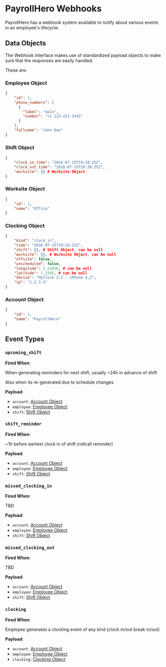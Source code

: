 # PayrollHero Webhooks

PayrollHero has a webhook system available to notify about various events in an employee's lifecycle.

## Data Objects

The Webhook Interface makes use of standardized payload objects to make sure that the responses are easily handled.

These are:

### Employee Object

```json
{
    "id": 1,
    "phone_numbers": [
      {
        "label": "main",
        "number": "+1 123-223-3343"
      }
    ],
    "fullname": "John Doe"
}
```

### Shift Object
```json
{
    "clock_in_time": "2016-07-15T19:28:25Z",
    "clock_out_time": "2016-07-15T19:28:25Z",
    "worksite": {} # Worksite Object
}
```

### Worksite Object
```json
{
    "id": 1,
    "name": "Office"
}
```

### Clocking Object
```json
{
    "kind": "clock_in",
    "time": "2016-07-15T19:28:25Z",
    "shift": {}, # Shift Object, can be null
    "worksite": {}, # Worksite Object, can be null
    "offsite": false,
    "unscheduled": false,
    "longitude": 1.23456, # can be null
    "latitude": 1.2345, # can be null
    "device": "MyClock 3.2 - iPhone 4,2",
    "ip": "1.2.3.4"
}
```

### Account Object

```json
{
    "id": 1,
    "name": "PayrollHero"
}
```

## Event Types

### `upcoming_shift`

**Fired When**:

When generating reminders for next shift, usually ~24h in advance of shift

Also when its re-generated due to schedule changes

**Payload**:

 * `account`: [Account Object](#account-object)
 * `employee`: [Employee Object](#employee-object)
 * `shift`: [Shift Object](#shift-object)


### `shift_reminder`

**Fired When**:

~1h before earliest clock in of shift (rollcall reminder)

**Payload**:

 * `account`: [Account Object](#account-object)
 * `employee`: [Employee Object](#employee-object)
 * `shift`: [Shift Object](#shift-object)


### `missed_clocking_in`

**Fired When**:

TBD

**Payload**:

 * `account`: [Account Object](#account-object)
 * `employee`: [Employee Object](#employee-object)
 * `shift`: [Shift Object](#shift-object)


### `missed_clocking_out`

**Fired When**:

TBD

**Payload**:

 * `account`: [Account Object](#account-object)
 * `employee`: [Employee Object](#employee-object)
 * `shift`: [Shift Object](#shift-object)


### `clocking`

**Fired When**:

Employee generates a clocking event of any kind (clock in/out break in/out)

**Payload**:

 * `account`: [Account Object](#account-object)
 * `employee`: [Employee Object](#employee-object)
 * `clocking`: [Clocking Object](#clocking-object)
